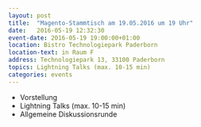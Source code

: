 ```yaml
---
layout: post
title:  "Magento-Stammtisch am 19.05.2016 um 19 Uhr"
date:   2016-05-19 12:32:30
event-date: 2016-05-19 19:00:00+01:00
location: Bistro Technologiepark Paderborn
location-text: in Raum F
address: Technologiepark 13, 33100 Paderborn
topics: Lightning Talks (max. 10-15 min)
categories: events
---
```


*  Vorstellung
*  Lightning Talks (max. 10-15 min)
*  Allgemeine Diskussionsrunde
